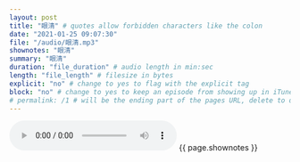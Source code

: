 ```yaml
---
layout: post
title: "眼清" # quotes allow forbidden characters like the colon
date: "2021-01-25 09:07:30"
file: "/audio/眼清.mp3"
shownotes: "眼清"
summary: "眼清"
duration: "file_duration" # audio length in min:sec
length: "file_length" # filesize in bytes
explicit: "no" # change to yes to flag with the explicit tag
block: "no" # change to yes to keep an episode from showing up in iTunes
# permalink: /1 # will be the ending part of the pages URL, delete to default to the title
---
```


<audio controls>
<source src="{{site.url}}{{site.baseurl}}{{ page.file }}" type="audio/x-mp3">
Your browser does not support the audio element.
</audio>
{{ page.shownotes }}
